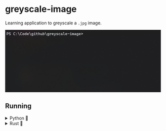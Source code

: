 # **greyscale-image**
Learning application to greyscale a `.jpg` image.

![Cover Image](cover.gif)


## **Running**
<details>
<summary>Python 🐍</summary>

### **Installing Requirements**
```bash
$ cd greyscale-image
$ pip install -r ./requirements.txt
```

### **Running**
```bash
$ cd greyscale-image
$ python3 src/python/main.py [INPUT_FILE_PATH]
# Output will be `output.jpg`
```

</details>


<details>
<summary>Rust 🦀</summary>

### **Building & Running**
```bash
$ cd greyscale-image
$ cargo build --release
$ ./target/release/greyscale-image [INPUT_FILE_PATH]
# Output will be `output.jpg`
```

</details>